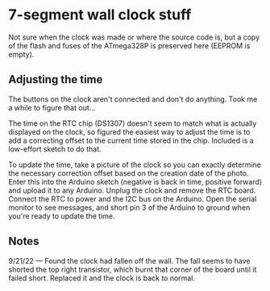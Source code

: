 # 7-segment wall clock stuff

Not sure when the clock was made or where the source code is, but a copy of the flash and fuses of the ATmega328P is preserved here (EEPROM is empty).

## Adjusting the time

The buttons on the clock aren't connected and don't do anything. Took me a while to figure that out...

The time on the RTC chip (DS1307) doesn't seem to match what is actually displayed on the clock, so figured the easiest way to adjust the time is to add a correcting offset to the current time stored in the chip. Included is a low-effort sketch to do that.

To update the time, take a picture of the clock so you can exactly determine the necessary correction offset based on the creation date of the photo. Enter this into the Arduino sketch (negative is back in time, positive forward) and upload it to any Arduino. Unplug the clock and remove the RTC board. Connect the RTC to power and the I2C bus on the Arduino. Open the serial monitor to see messages, and short pin 3 of the Arduino to ground when you're ready to update the time.

## Notes

9/21/22 — Found the clock had fallen off the wall. The fall seems to have shorted the top right transistor, which burnt that corner of the board until it failed short. Replaced it and the clock is back to normal.
